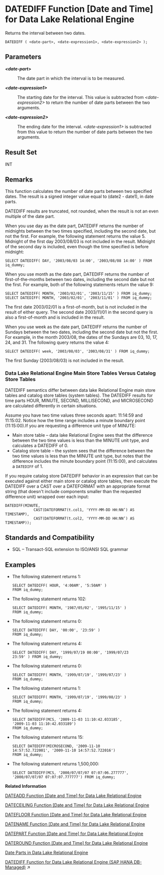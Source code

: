 <!-- loioa545a63784f210158075c22cd6f85d3a -->

# DATEDIFF Function \[Date and Time\] for Data Lake Relational Engine

Returns the interval between two dates.



```
DATEDIFF ( <date-part>, <date-expression1>, <date-expression2> );
```



<a name="loioa545a63784f210158075c22cd6f85d3a__DATEDIFF_parm1"/>

## Parameters


<dl>
<dt><b>

*<date-part\>*

</b></dt>
<dd>

The date part in which the interval is to be measured.



</dd><dt><b>

*<date-expression1\>*

</b></dt>
<dd>

The starting date for the interval. This value is subtracted from *<date-expression2\>* to return the number of date parts between the two arguments.



</dd><dt><b>

*<date-expression2\>*

</b></dt>
<dd>

The ending date for the interval. *<date-expression1\>* is subtracted from this value to return the number of date parts between the two arguments.



</dd>
</dl>



<a name="loioa545a63784f210158075c22cd6f85d3a__DATEDIFF_returns1"/>

## Result Set

INT



<a name="loioa545a63784f210158075c22cd6f85d3a__DATEDIFF_remarks1"/>

## Remarks

This function calculates the number of date parts between two specified dates. The result is a signed integer value equal to \(date2 - date1\), in date parts.

DATEDIFF results are truncated, not rounded, when the result is not an even multiple of the date part.

When you use day as the date part, DATEDIFF returns the number of midnights between the two times specified, including the second date, but not the first. For example, the following statement returns the value 5. Midnight of the first day 2003/08/03 is not included in the result. Midnight of the second day is included, even though the time specified is before midnight:

```
SELECT DATEDIFF( DAY, '2003/08/03 14:00', '2003/08/08 14:00' ) FROM iq_dummy;
```

When you use month as the date part, DATEDIFF returns the number of first-of-the-months between two dates, including the second date but not the first. For example, both of the following statements return the value 9:

```
SELECT DATEDIFF( MONTH, '2003/02/01', '2003/11/15' ) FROM iq_dummy;
SELECT DATEDIFF( MONTH, '2003/02/01', '2003/11/01' ) FROM iq_dummy;
```

The first date 2003/02/01 is a first-of-month, but is not included in the result of either query. The second date 2003/11/01 in the second query is also a first-of-month and is included in the result.

When you use week as the date part, DATEDIFF returns the number of Sundays between the two dates, including the second date but not the first. For example, in the month 2003/08, the dates of the Sundays are 03, 10, 17, 24, and 31. The following query returns the value 4:

```
SELECT DATEDIFF( week, '2003/08/03', '2003/08/31' ) FROM iq_dummy;
```

The first Sunday \(2003/08/03\) is not included in the result.



### Data Lake Relational Engine Main Store Tables Versus Catalog Store Tables

DATEDIFF semantics differ between data lake Relational Engine main store tables and catalog store tables \(system tables\). The DATEDIFF results for time parts HOUR, MINUTE, SECOND, MILLISECOND, and MICROSECOND are calculated differently in certain situations.

Assume you have two time values three seconds apart: 11:14:59 and 11:15:02. Notice how the time range includes a minute boundary point \(11:15:00\).If you are requesting a difference unit type of MINUTE:

-   Main store table – data lake Relational Engine sees that the difference between the two time values is less than the MINUTE unit type, and calculates a DATEDIFF of 0.
-   Catalog store table – the system sees that the difference between the two time values is less than the MINUTE unit type, but notes that the difference includes the minute boundary point \(11:15:00\), and calculates a `DATEDIFF` of 1.

If you require catalog store DATEDIFF behavior in an expression that can be executed against either main store or catalog store tables, then execute the DATEDIFF over a CAST over a DATEFORMAT with an appropriate format string \(that doesn't include components smaller than the requested difference unit\) wrapped over each input:

```
DATEDIFF(MINUTE, 
             CAST(DATEFORMAT(t.col1, 'YYYY-MM-DD HH:NN’) AS TIMESTAMP), 
             CAST(DATEFORMAT(t.col2, 'YYYY-MM-DD HH:NN’) AS TIMESTAMP));
```



<a name="loioa545a63784f210158075c22cd6f85d3a__DATEDIFF_standards1"/>

## Standards and Compatibility

-   SQL – Transact-SQL extension to ISO/ANSI SQL grammar



<a name="loioa545a63784f210158075c22cd6f85d3a__DATEDIFF_examples1"/>

## Examples

-   The following statement returns 1:

    ```
    SELECT DATEDIFF( HOUR, '4:00AM', '5:50AM' )
    FROM iq_dummy;
    ```

-   The following statement returns 102:

    ```
    SELECT DATEDIFF( MONTH, '1987/05/02', '1995/11/15' )
    FROM iq_dummy;
    ```

-   The following statement returns 0:

    ```
    SELECT DATEDIFF( DAY, '00:00', '23:59' ) 
    FROM iq_dummy;
    ```

-   The following statement returns 4:

    ```
    SELECT DATEDIFF( DAY, '1999/07/19 00:00', '1999/07/23
    23:59' ) FROM iq_dummy;
    ```

-   The following statement returns 0:

    ```
    SELECT DATEDIFF( MONTH, '1999/07/19', '1999/07/23' )
    FROM iq_dummy;
    ```

-   The following statement returns 1:

    ```
    SELECT DATEDIFF( MONTH, '1999/07/19', '1999/08/23' )
    FROM iq_dummy;
    ```

-   The following statement returns 4:

    ```
    SELECT DATEDIFF(MCS, '2009-11-03 11:10:42.033185',
    '2009-11-03 11:10:42.033189') 
    FROM iq_dummy;
    ```

-   The following statement returns 15:

    ```
    SELECT DATEDIFF(MICROSECOND, '2009-11-10
    14:57:52.722001', '2009-11-10 14:57:52.722016')
    FROM iq_dummy;
    ```

-   The following statement returns 1,500,000:

    ```
    SELECT DATEDIFF(MCS, '2000/07/07/07 07:07:06.277777',
    '2000/07/07/07 07:07:07.777777') FROM iq_dummy;
    ```


**Related Information**  


[DATEADD Function \[Date and Time\] for Data Lake Relational Engine](dateadd-function-date-and-time-for-data-lake-relational-engine-a5449de.md "Returns the date produced by adding the specified number of the specified date parts to a date.")

[DATECEILING Function \[Date and Time\] for Data Lake Relational Engine](dateceiling-function-date-and-time-for-data-lake-relational-engine-a545210.md "Calculates a new date, time, or datetime value by increasing the provided value up to the nearest larger value of the specified granularity.")

[DATEFLOOR Function \[Date and Time\] for Data Lake Relational Engine](datefloor-function-date-and-time-for-data-lake-relational-engine-a5462b6.md "Calculates a new date, time, or datetime value by reducing the provided value down to the nearest lower value of the specified multiple with the specified granularity.")

[DATENAME Function \[Date and Time\] for Data Lake Relational Engine](datename-function-date-and-time-for-data-lake-relational-engine-a5472b7.md "Returns the name of the specified part (such as the month “June”) of a date/time value, as a character string.")

[DATEPART Function \[Date and Time\] for Data Lake Relational Engine](datepart-function-date-and-time-for-data-lake-relational-engine-a547b06.md "Returns an integer value for the specified part of a date/time value.")

[DATEROUND Function \[Date and Time\] for Data Lake Relational Engine](dateround-function-date-and-time-for-data-lake-relational-engine-a5483a3.md "Calculates a new date, time, or datetime value by rounding the provided value up or down to the nearest multiple of the specified value with the specified granularity.")

[Date Parts in Data Lake Relational Engine](date-parts-in-data-lake-relational-engine-a52b8dd.md "Many of the date functions use dates built from date parts.")

[DATEDIFF Function for Data Lake Relational Engine (SAP HANA DB-Managed)](https://help.sap.com/viewer/a898e08b84f21015969fa437e89860c8/2024_3_QRC/en-US/7bf7fa8d313a453c8bc224f2f29c65b5.html "Returns the interval between two dates.") :arrow_upper_right:

